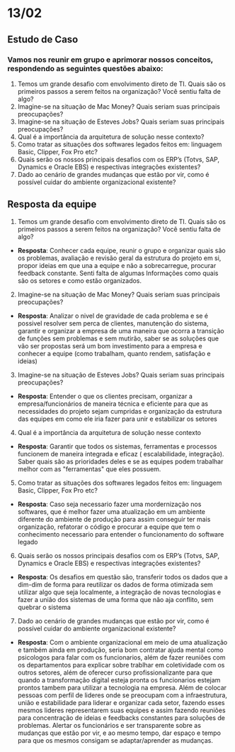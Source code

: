 # 13/02
## Estudo de Caso

### Vamos nos reunir em grupo e aprimorar nossos conceitos, respondendo as seguintes questões abaixo:

  
 1. Temos um grande desafio com envolvimento direto de TI. Quais são os primeiros passos a serem feitos na organização? Você sentiu falta de algo?
 2. Imagine-se na situação de Mac Money? Quais seriam suas principais preocupações?
 3. Imagine-se na situação de Esteves Jobs? Quais seriam suas principais preocupações?
 4. Qual é a importância da arquitetura de solução nesse contexto?
 5. Como tratar as situações dos softwares legados feitos em: linguagem Basic, Clipper, Fox Pro etc?
 6. Quais serão os nossos principais desafios com os ERP’s (Totvs, SAP, Dynamics e Oracle EBS) e respectivas integrações existentes?
 7. Dado ao cenário de grandes mudanças que estão por vir, como é possível cuidar do ambiente organizacional existente?

## Resposta da equipe
1) Temos um grande desafio com envolvimento direto de TI. Quais são os primeiros passos a serem feitos na organização? Você sentiu falta de algo?
- **Resposta**: Conhecer cada equipe, reunir o grupo e organizar quais são os problemas, avaliação e revisão geral da estrutura do projeto em si, propor ideias em que una a equipe e não a sobrecarregue, procurar feedback constante. Senti falta de algumas Informações como quais são os setores e como estão organizados.  
2) Imagine-se na situação de Mac Money? Quais seriam suas principais preocupações?
- **Resposta**: Analizar o nivel de gravidade de cada problema e se é possivel resolver sem perca de clientes, manutenção do sistema, garantir e organizar a empresa de uma maneira que ocorra a transição de funções sem problemas e sem mutirão, saber se as soluções que vão ser propostas será um bom investimento para a empresa e conhecer a equipe (como trabalham, quanto rendem, satisfação e ideias) 
3) Imagine-se na situação de Esteves Jobs? Quais seriam suas principais preocupações?
- **Resposta**: Entender o que os clientes precisam, organizar a empresa/funcionários de maneira técnica e eficiente para que as necessidades do projeto sejam cumpridas e organização da estrutura das equipes em como ele iria fazer para unir e estabilizar os setores 
4) Qual é a importância da arquitetura de solução nesse contexto
- **Resposta**: Garantir que todos os sistemas, ferramentas e processos funcionem de maneira integrada e eficaz ( escalabilidade, integração). Saber quais são as prioridades deles e se as equipes podem trabalhar melhor com as "ferramentas" que eles possuem. 
5) Como tratar as situações dos softwares legados feitos em: linguagem Basic, Clipper, Fox Pro etc?
- **Resposta**: Caso seja necessario fazer uma mordernização nos softwares, que é melhor fazer uma atualização em um ambiente diferente do ambiente de produção para assim conseguir ter mais organização, refatorar o código e procurar a equipe que tem o conhecimento necessario para entender o funcionamento do software legado 
6) Quais serão os nossos principais desafios com os ERP’s (Totvs, SAP, Dynamics e Oracle EBS) e respectivas integrações existentes?
- **Resposta**: Os desafios em questão são, transferir todos os dados que a dim-dim de forma para reutilizar os dados de forma otimizada sem utilizar algo que seja localmente, a integração de novas tecnologias e fazer a união dos sistemas de uma forma que não aja conflito, sem quebrar o sistema 
7) Dado ao cenário de grandes mudanças que estão por vir, como é possível cuidar do ambiente organizacional existente?
- **Resposta**: Com o ambiente organizacional em meio de uma atualização e também ainda em produção, seria bom contratar ajuda mental como psicologos para falar com os funcionarios, além de fazer reuniões com os departamentos para explicar sobre trablhar em coletividade com os outros setores, além de oferecer curso profissionalizante para que quando a transformação digital esteja pronta os funcionarios estejam prontos tambem para utilizar a tecnologia na empresa. Além de colocar pessoas com perfil de lideres onde se preocupam com a infraestrutura, união e estabilidade para liderar e organizar cada setor, fazendo esses mesmos lideres representarem suas equipes e assim fazendo reuniões para concentração de ideias e feedbacks constantes para soluções de problemas. Alertar os funcionários e ser transparente sobre as mudanças que estão por vir, e ao mesmo tempo, dar espaço e tempo para que os mesmos consigam se adaptar/aprender as mudanças.